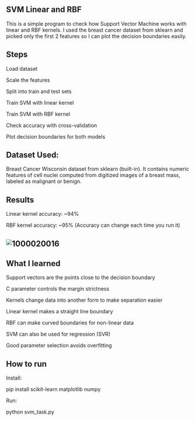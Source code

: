 ## SVM Linear and RBF ##


This is a simple program to check how Support Vector Machine works with linear and RBF kernels.
I used the breast cancer dataset from sklearn and picked only the first 2 features so I can plot the decision boundaries easily.

## Steps

Load dataset

Scale the features

Split into train and test sets

Train SVM with linear kernel

Train SVM with RBF kernel

Check accuracy with cross-validation

Plot decision boundaries for both models

## Dataset Used: 
Breast Cancer Wisconsin dataset from sklearn (built-in). It contains numeric features of cell nuclei computed from digitized images of a breast mass, labeled as malignant or benign.



## Results

Linear kernel accuracy: ~94%

RBF kernel accuracy: ~95%
(Accuracy can change each time you run it)

## ![1000020016](https://github.com/user-attachments/assets/eca419df-3c90-40b6-b804-f3a2cbacbb84)



## What I learned

Support vectors are the points close to the decision boundary

C parameter controls the margin strictness

Kernels change data into another form to make separation easier

Linear kernel makes a straight line boundary

RBF can make curved boundaries for non-linear data

SVM can also be used for regression (SVR)

Good parameter selection avoids overfitting



## How to run

Install:

pip install scikit-learn matplotlib numpy

Run:

python svm_task.py
